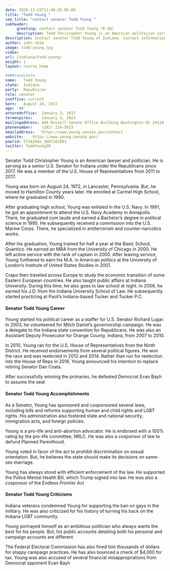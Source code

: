 ```yaml
---
date: 2020-11-22T11:48:55-05:00
title: "Todd Young "
seo_title: "contact senator Todd Young "
subheader:
     greeting: contact senator Todd Young (R-IN) 
     description: Todd Christopher Young is an American politician serving as the senior United States Senator from Indiana since 2017. From 2011 to 2017 he was the U.S. Representative for Indiana's 9th congressional district. Young is a member of the Republican Party.
description: Contact senator Todd Young of Indiana. Contact information for Todd Young includes email address, phone number, and mailing address.
author: john shim
image: todd-young.jpg
video:
url: /indiana/todd-young/
weight: 1
layout: course_home

####candidate
name:	Todd Young
state:	Indiana
party:	Republican
role: senator
inoffice: current
born:	August 24, 1972
age: '48'
enteredoffice:	January 3, 2017
termexpires:	January 3, 2023
mailingaddress:	400 Russell Senate Office Building Washington DC 20510
phonenumber:	(202) 224-5623
emailaddress:	https://www.young.senate.gov/contact
website:	https://www.young.senate.gov/
powrid: 5f34256e_1607161983
twitter: ToddYoungIN
---
```


Senator Todd Christopher Young is an American lawyer and politician. He is serving as a senior U.S. Senator for Indiana under the Republicans since 2017. He was a member of the U.S. House of Representatives from 2011 to 2017.

Young was born on August 24, 1972, in Lancaster, Pennsylvania. But, he moved to Hamilton County years later. He enrolled at Carmel High School, where he graduated in 1990.

After graduating high school, Young was enlisted in the U.S. Navy. In 1991, he got an appointment to attend the U.S. Navy Academy in Annapolis. There, he graduated cum laude and earned a Bachelor’s degree in political science in 1995. He subsequently received a commission into the U.S. Marine Corps. There, he specialized in antiterrorism and counter-narcotics works.

After his graduation, Young trained for half a year at the Basic School, Quantico. He earned an MBA from the University of Chicago in 2000. He left active service with the rank of captain in 2000. After leaving service, Young furthered to earn his M.A. in American politics at the University of London’s Institute of United States Studies in 2001.

Crapo then traveled across Europe to study the economic transition of some Eastern European countries. He also taught public affairs at Indiana University. During this time, he also goes to law school at night. In 2006, he earned his J.D. from the Indiana University School of Law. He subsequently started practicing at Paoli’s Indiana-based Tucker and Tucker P.C.

#### Senator Todd Young Career
Young started his political career as a staffer for U.S. Senator Richard Lugar. In 2003, he volunteered for Mitch Daniel’s governorship campaign. He was a delegate to the Indiana state convention for Republicans. He was also an Assistant Deputy Prosecutor for Orange County, Indiana, from 2007 to 2010.

In 2010, Young ran for the U.S. House of Representatives from the Ninth District. He received endorsements from several political figures. He won the race and was reelected in 2012 and 2014. Rather than run for reelection into the House of Reps in 2016, Young announced his intention to replace retiring Senator Dan Coats.

After successfully winning the primaries, he defeated Democrat Evan Bayh to assume the seat

#### Senator Todd Young Accomplishments

As a Senator, Young has sponsored and cosponsored several laws, including bills and reforms supporting human and child rights and LGBT rights. His administration also fostered state and national security, immigration acts, and foreign policies.

Young is a pro-life and anti-abortion advocator. He is endorsed with a 100% rating by the pro-life committee, NRLC. He was also a cosponsor of law to defund Planned Parenthood.

Young voted in favor of the act to prohibit discrimination on sexual orientation. But, he believes the state should make its decisions on same-sex marriage.

Young has always stood with efficient enforcement of the law. He supported the Police Mental Health Bill, which Trump signed into law. He was also a cosponsor of the Endless Frontier Act

#### Senator Todd Young Criticisms

Indiana veterans condemned Young for supporting the ban on gays in the military. He was also criticized for his history of turning his back on the Indiana LGBT community.

Young portrayed himself as an ambitious politician who always wants the best for his people. But, his public accounts detailing both his personal and campaign accounts are different.

The Federal Electoral Commission has also fined him thousands of dollars for sloppy campaign practices. He has also bounced a check of $4,000 for tax. Young was also accused of several financial misappropriations from Democrat opponent Evan Bayh

